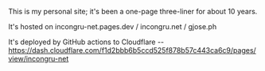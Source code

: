 This is my personal site; it's been a one-page three-liner for about 10 years.

It's hosted on incongru-net.pages.dev / incongru.net / gjose.ph

It's deployed by GitHub actions to Cloudflare -- https://dash.cloudflare.com/f1d2bbb6b5ccd525f878b57c443ca6c9/pages/view/incongru-net
